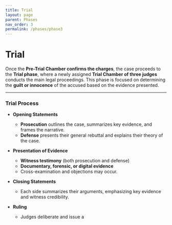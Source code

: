 ```yaml
---
title: Trial
layout: page
parent: Phases
nav_order: 3
permalink: /phases/phase3
---
```


# Trial

Once the **Pre-Trial Chamber confirms the charges**, the case proceeds to the **Trial phase**, where a newly assigned **Trial Chamber of three judges** conducts the main legal proceedings. This phase is focused on determining the **guilt or innocence** of the accused based on the evidence presented.

---

### Trial Process

- **Opening Statements**  
  - **Prosecution** outlines the case, summarizes key evidence, and frames the narrative.
  - **Defense** presents their general rebuttal and explains their theory of the case.

- **Presentation of Evidence**  
  - **Witness testimony** (both prosecution and defense)
  - **Documentary, forensic, or digital evidence**
  - Cross-examination and objections may occur.

- **Closing Statements**  
  - Each side summarizes their arguments, emphasizing key evidence and witness credibility.

- **Ruling**  
  - Judges deliberate and issue a